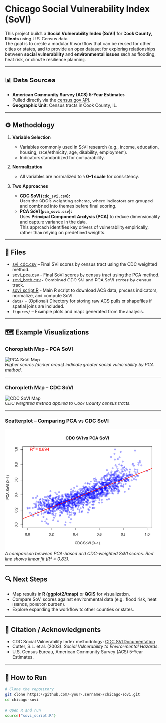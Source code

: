 # Chicago Social Vulnerability Index (SoVI)

This project builds a **Social Vulnerability Index (SoVI)** for **Cook County, Illinois** using U.S. Census data.  
The goal is to create a modular R workflow that can be reused for other cities or states, and to provide an open dataset for exploring relationships between **social vulnerability** and **environmental issues** such as flooding, heat risk, or climate resilience planning.

---

## 📊 Data Sources
- **American Community Survey (ACS) 5-Year Estimates**  
  Pulled directly via the [census.gov API](https://www.census.gov/data/developers/data-sets/acs-5year.html).  
- **Geographic Unit**: Census tracts in Cook County, IL.

---

## ⚙️ Methodology
1. **Variable Selection**  
   - Variables commonly used in SoVI research (e.g., income, education, housing, race/ethnicity, age, disability, employment).  
   - Indicators standardized for comparability.  

2. **Normalization**  
   - All variables are normalized to a **0–1 scale** for consistency.  

3. **Two Approaches**  
   - **CDC SoVI (`cdc_svi.csv`):**  
     Uses the CDC’s weighting scheme, where indicators are grouped and combined into themes before final scoring.  
   - **PCA SoVI (`pca_sovi.csv`):**  
     Uses **Principal Component Analysis (PCA)** to reduce dimensionality and capture variance in the data.  
     This approach identifies key drivers of vulnerability empirically, rather than relying on predefined weights.

---

## 📂 Files
- [svi_cdc.csv](svi_cdc.csv) – Final SVI scores by census tract using the CDC weighted method.  
- [sovi_pca.csv](sovi_pca.csv) – Final SoVI scores by census tract using the PCA method.
- [sovi_both.csv](sovi_both.csv) - Combined CDC SVI and PCA SoVI scroes by census track.
- [sovi_script.R](sovi_script.R) – Main R script to download ACS data, process indicators, normalize, and compute SoVI.  
- `data/` – (Optional) Directory for storing raw ACS pulls or shapefiles if spatial joins are included.  
- `figures/` – Example plots and maps generated from the analysis.  

---

## 🗺️ Example Visualizations

### Choropleth Map – PCA SoVI
![PCA SoVI Map](figures/pca_sovi_map.png)  
*Higher scores (darker areas) indicate greater social vulnerability by PCA method.*

---

### Choropleth Map – CDC SoVI
![CDC SoVI Map](figures/cdc_svi_map.png)  
*CDC weighted method applied to Cook County census tracts.*

---

### Scatterplot – Comparing PCA vs CDC SoVI
![CDC vs PCA SoVI Scatter](figures/cdc_svi_vs_pca_sovi_scatter.png)  
*A comparison between PCA-based and CDC-weighted SoVI scores. Red line shows linear fit (R² = 0.83).*

---

## 🔍 Next Steps
- Map results in **R (ggplot2/tmap)** or **QGIS** for visualization.  
- Compare SoVI scores against environmental data (e.g., flood risk, heat islands, pollution burden).  
- Explore expanding the workflow to other counties or states.  

---

## 📝 Citation / Acknowledgments
- CDC Social Vulnerability Index methodology: [CDC SVI Documentation](https://www.atsdr.cdc.gov/placeandhealth/svi/index.html)  
- Cutter, S.L. et al. (2003). *Social Vulnerability to Environmental Hazards*.  
- U.S. Census Bureau, American Community Survey (ACS) 5-Year Estimates.  

---

## 🚀 How to Run
```bash
# Clone the repository
git clone https://github.com/<your-username>/chicago-sovi.git
cd chicago-sovi

# Open R and run
source("sovi_script.R")
